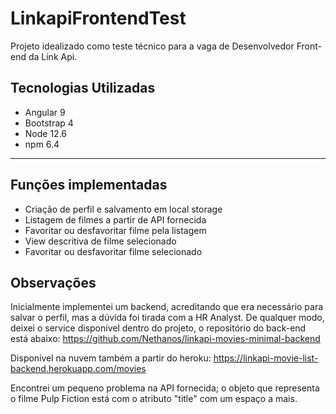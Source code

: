 # LinkapiFrontendTest

Projeto idealizado como teste técnico para a vaga de Desenvolvedor Front-end da Link Api.

## Tecnologias Utilizadas
* Angular 9
* Bootstrap 4
* Node 12.6
* npm 6.4

-----------------------------------------------------------------------------------------------------------------------------------------------------------------------------
## Funções implementadas
* Criação de perfil e salvamento em local storage
* Listagem de filmes a partir de API fornecida
* Favoritar ou desfavoritar filme pela listagem
* View descritiva de filme selecionado
* Favoritar ou desfavoritar filme selecionado

## Observações
Inicialmente implementei um backend, acreditando que era necessário para salvar o perfil, mas a dúvida foi tirada com a HR Analyst.
De qualquer modo, deixei o service disponível dentro do projeto, o repositório do back-end está abaixo:
https://github.com/Nethanos/linkapi-movies-minimal-backend

Disponível na nuvem também a partir do heroku: 
https://linkapi-movie-list-backend.herokuapp.com/movies

Encontrei um pequeno problema na API fornecida; o objeto que representa o filme Pulp Fiction está com o atributo "title" com um espaço a mais.
